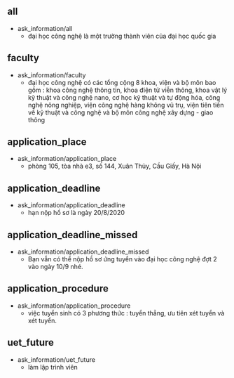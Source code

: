 ## all
* ask_information/all
    - đại học công nghệ là một trường thành viên của đại học quốc gia
## faculty
* ask_information/faculty
    - đại học công nghệ có các tổng cộng 8 khoa, viện và bộ môn bao gồm : khoa công nghệ thông tin, khoa điện tử viễn thông, khoa vật lý kỹ thuật và công nghệ nano, cơ học kỹ thuật và tự động hóa, công nghệ nông nghiệp, viện công nghệ hàng không vũ trụ, viện tiên tiến về kỹ thuật và công nghệ và bộ môn công nghệ xây dựng - giao thông
## application_place
* ask_information/application_place
    - phòng 105, tòa nhà e3, số 144, Xuân Thủy, Cầu Giấy, Hà Nội
## application_deadline
* ask_information/application_deadline
    - hạn nộp hồ sơ là ngày 20/8/2020
## application_deadline_missed
* ask_information/application_deadline_missed
    - Bạn vẫn có thể nộp hồ sơ ứng tuyển vào đại học công nghệ đợt 2 vào ngày 10/9 nhé.
## application_procedure
* ask_information/application_procedure
    - việc tuyển sinh có 3 phương thức : tuyển thẳng, ưu tiên xét tuyển và xét tuyển.
## uet_future
* ask_information/uet_future
    - làm lập trình viên
